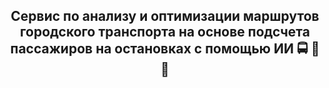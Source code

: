 <div align="center"> <h2><b>Сервис по анализу и оптимизации маршрутов городского транспорта на основе подсчета пассажиров на остановках с помощью ИИ 🚍 🚋 🚌</b></h2></div>

<!--
## 📋 Описание

Этот проект представляет собой систему мониторинга автобусной остановки, которая выполняет следующие функции:


**Обнаружение и отслеживание:**

Распознает людей и автобусы на видео с помощью YOLO модели

Отслеживает перемещение людей с помощью ByteTracker

Подсчитывает количество людей на остановке


**Анализ времени ожидания:**

Измеряет время ожидания каждого человека на остановке

Вычисляет среднее, минимальное и максимальное время ожидания

Фиксирует момент прибытия автобуса


**Работа с базой данных:**

Сохраняет статистику о пассажиропотоке

Регистрирует прибытие автобусов

Хранит данные о времени ожидания пассажиров


**Визуализация:**

Отображает рамки вокруг обнаруженных объектов

Показывает ID каждого отслеживаемого человека

Выводит статистику времени ожидания на экран


Система помогает анализировать загруженность остановки, оптимизировать расписание автобусов и улучшать качество обслуживания пассажиров.

## 🛠️ Технологический стэк

## 📂 Структура репозитория
```
├── ByteTrack/                       # Библиотека для отслеживания объектов
├── database/                        # Модули для работы с базой данных
│   └── manager.py                   # Управление подключением и операциями с БД
├── datasets/                        # Наборы данных для обучения моделей
├── docker/                          # Папка с Docker-файлами
├── models/                          # Модели машинного обучения
├── parsers/                         # Парсеры данных
│   ├── traffic/                     # Данные для обучения парсера трафика
│   ├── parser.py                    # Базовый класс парсера
│   └── timer.py                     # Утилиты для работы со временем
├── samples/                         # Примеры видео для тестирования
├── services/                        # Сервисные модули
├── trackers/                        # Модули отслеживания
│   └── passenger_tracker.py         # Отслеживание пассажиров
├── video/                           # Обработка видео
│   ├── monitor.py                   # Мониторинг видеопотока
│   └── processor.py                 # Обработка кадров
├── main.py                          # Основной файл запуска
└── create_db.py                     # Создание структуры базы данных
```

## 🚀 Установка

## Документация

## Описание реализации

### Сбор данных
### Разметка данных
### Работа парсеров
### Обучение модели
### База данных
### Настройки



## 🧩 Возможности для доработки
* Улучшение трэкинга пассажиров


# Система мониторинга автобусных остановок

Компьютерная система наблюдения и анализа автобусных остановок в режиме реального времени с использованием YOLOv8 и ByteTrack.

## Возможности

- Обнаружение и отслеживание пассажиров в реальном времени
- Анализ времени ожидания
- Мониторинг трафика
- Отслеживание погодных условий
- Интеграция с базой данных для хранения информации
- Автоматизированный сбор данных по расписанию

## Технический стек

- **Обнаружение объектов**: YOLOv8x для детекции людей и транспортных средств
- **Отслеживание объектов**: Алгоритм ByteTrack для точного многообъектного трекинга
- **База данных**: PostgreSQL для хранения данных
- **Планировщик**: APScheduler для автоматизированного сбора данных
- **Дополнительные компоненты**:
  - Парсер погодных данных
  - Парсер дорожной обстановки
  - Парсер расписания автобусов

## Компоненты системы

1. **Обработка видео**
   - Анализ видеопотока в реальном времени
   - Обнаружение и подсчет людей
   - Обнаружение транспортных средств

2. **Отслеживание пассажиров**
   - Индивидуальное отслеживание пассажиров
   - Расчет времени ожидания
   - Анализ паттернов перемещения

3. **Сбор данных**
   - Автоматический сбор погодных данных
   - Мониторинг дорожной обстановки
   - Интеграция расписания автобусов

## Требования

- Python 3.x
- YOLO v8
- PostgreSQL
- Необходимые Python-пакеты указаны в requirements.txt

## Структура проекта

- `/video`: Компоненты обработки и мониторинга видео
- `/trackers`: Алгоритмы и реализации трекинга
- `/parsers`: Модули парсинга данных о погоде, трафике и расписании
- `/models`: Файлы ML-моделей и обучающие ноутбуки
- `/database`: Управление и операции с базой данных

## Использование

1. Настройте подключение к базе данных в config.py
2. Запустите main.py для старта системы мониторинга
3. Просматривайте результаты в настроенном месте вывода

## Конфигурация

Система может быть настроена для различных автобусных остановок путём корректировки:
- Источника видео
- Диапазонов координат для обнаружения
- Интервалов сбора данных
- Параметров базы данных

-->
